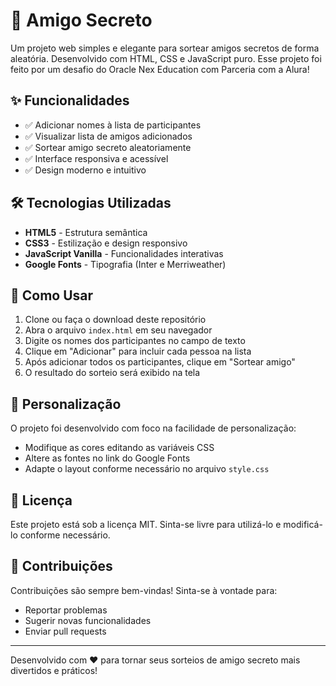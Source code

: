# 🎁 Amigo Secreto

Um projeto web simples e elegante para sortear amigos secretos de forma aleatória. Desenvolvido com HTML, CSS e JavaScript puro. Esse projeto foi feito por um desafio do Oracle Nex Education com Parceria com a Alura!

## ✨ Funcionalidades

- ✅ Adicionar nomes à lista de participantes
- ✅ Visualizar lista de amigos adicionados
- ✅ Sortear amigo secreto aleatoriamente
- ✅ Interface responsiva e acessível
- ✅ Design moderno e intuitivo

## 🛠️ Tecnologias Utilizadas

- **HTML5** - Estrutura semântica
- **CSS3** - Estilização e design responsivo
- **JavaScript Vanilla** - Funcionalidades interativas
- **Google Fonts** - Tipografia (Inter e Merriweather)

## 🚀 Como Usar

1. Clone ou faça o download deste repositório
2. Abra o arquivo `index.html` em seu navegador
3. Digite os nomes dos participantes no campo de texto
4. Clique em "Adicionar" para incluir cada pessoa na lista
5. Após adicionar todos os participantes, clique em "Sortear amigo"
6. O resultado do sorteio será exibido na tela

## 🔧 Personalização

O projeto foi desenvolvido com foco na facilidade de personalização:

- Modifique as cores editando as variáveis CSS
- Altere as fontes no link do Google Fonts
- Adapte o layout conforme necessário no arquivo `style.css`

## 📄 Licença

Este projeto está sob a licença MIT. Sinta-se livre para utilizá-lo e modificá-lo conforme necessário.

## 🤝 Contribuições

Contribuições são sempre bem-vindas! Sinta-se à vontade para:
- Reportar problemas
- Sugerir novas funcionalidades
- Enviar pull requests

---

Desenvolvido com ❤️ para tornar seus sorteios de amigo secreto mais divertidos e práticos!
